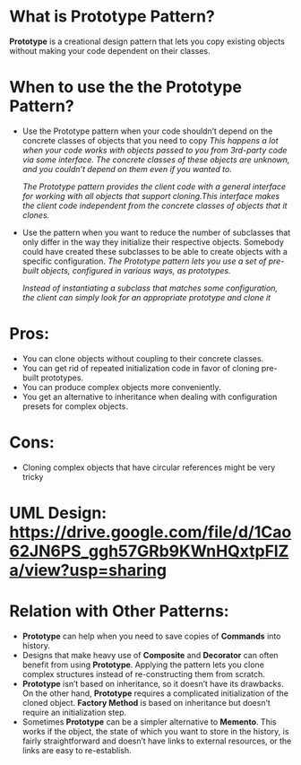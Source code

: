 # What is Prototype Pattern?
**Prototype** is a creational design pattern that lets you copy existing objects without making your code dependent on their classes.


# When to use the the Prototype Pattern?
- Use the Prototype pattern when your code shouldn’t depend on the concrete classes of objects that you need to copy
    _This happens a lot when your code works with objects passed to you from 3rd-party code via some interface. The concrete classes of these objects are unknown, and you couldn’t depend on them even if you wanted to._

    _The Prototype pattern provides the client code with a general interface for working with all objects that support cloning.This interface makes the client code independent from the concrete classes of objects that it clones._

- Use the pattern when you want to reduce the number of subclasses that only differ in the way they initialize their respective objects. Somebody could have created these subclasses to be able to create objects with a specific configuration.
    _The Prototype pattern lets you use a set of pre-built objects, configured in various ways, as prototypes._

    _Instead of instantiating a subclass that matches some configuration, the client can simply look for an appropriate prototype and clone it_

# Pros:
- You can clone objects without coupling to their concrete classes.
- You can get rid of repeated initialization code in favor of cloning pre-built prototypes.
- You can produce complex objects more conveniently.
- You get an alternative to inheritance when dealing with configuration presets for complex objects.

# Cons:
- Cloning complex objects that have circular references might be very tricky

# UML Design: https://drive.google.com/file/d/1Cao62JN6PS_ggh57GRb9KWnHQxtpFlZa/view?usp=sharing


# Relation with Other Patterns:
- **Prototype** can help when you need to save copies of **Commands** into history.
- Designs that make heavy use of **Composite** and **Decorator** can often benefit from using **Prototype**. Applying the pattern lets you clone complex structures instead of re-constructing them from scratch.
- **Prototype** isn’t based on inheritance, so it doesn’t have its drawbacks. On the other hand, **Prototype** requires a complicated initialization of the cloned object. **Factory Method** is based on inheritance but doesn’t require an initialization step.
- Sometimes **Prototype** can be a simpler alternative to **Memento**. This works if the object, the state of which you want to store in the history, is fairly straightforward and doesn’t have links to external resources, or the links are easy to re-establish.